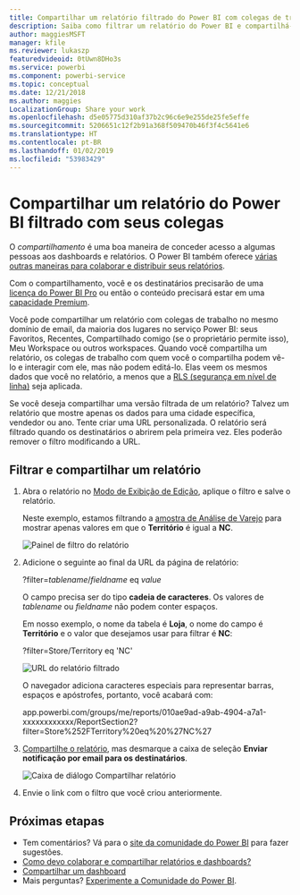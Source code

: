 ```yaml
---
title: Compartilhar um relatório filtrado do Power BI com colegas de trabalho
description: Saiba como filtrar um relatório do Power BI e compartilhá-lo com colegas de trabalho em sua organização.
author: maggiesMSFT
manager: kfile
ms.reviewer: lukaszp
featuredvideoid: 0tUwn8DHo3s
ms.service: powerbi
ms.component: powerbi-service
ms.topic: conceptual
ms.date: 12/21/2018
ms.author: maggies
LocalizationGroup: Share your work
ms.openlocfilehash: d5e05775d310af37b2c96c6e9e255de25fe5effe
ms.sourcegitcommit: 5206651c12f2b91a368f509470b46f3f4c5641e6
ms.translationtype: HT
ms.contentlocale: pt-BR
ms.lasthandoff: 01/02/2019
ms.locfileid: "53983429"
---
```

# <a name="share-a-filtered-power-bi-report-with-your-coworkers"></a>Compartilhar um relatório do Power BI filtrado com seus colegas
O *compartilhamento* é uma boa maneira de conceder acesso a algumas pessoas aos dashboards e relatórios. O Power BI também oferece [várias outras maneiras para colaborar e distribuir seus relatórios](service-how-to-collaborate-distribute-dashboards-reports.md).

Com o compartilhamento, você e os destinatários precisarão de uma [licença do Power BI Pro](service-features-license-type.md) ou então o conteúdo precisará estar em uma [capacidade Premium](service-premium.md). 

Você pode compartilhar um relatório com colegas de trabalho no mesmo domínio de email, da maioria dos lugares no serviço Power BI: seus Favoritos, Recentes, Compartilhado comigo (se o proprietário permite isso), Meu Workspace ou outros workspaces. Quando você compartilha um relatório, os colegas de trabalho com quem você o compartilha podem vê-lo e interagir com ele, mas não podem editá-lo. Elas veem os mesmos dados que você no relatório, a menos que a [RLS (segurança em nível de linha)](service-admin-rls.md) seja aplicada. 

Se você deseja compartilhar uma versão filtrada de um relatório? Talvez um relatório que mostre apenas os dados para uma cidade específica, vendedor ou ano. Tente criar uma URL personalizada. O relatório será filtrado quando os destinatários o abrirem pela primeira vez. Eles poderão remover o filtro modificando a URL.

## <a name="filter-and-share-a-report"></a>Filtrar e compartilhar um relatório

1. Abra o relatório no [Modo de Exibição de Edição](consumer/end-user-reading-view.md), aplique o filtro e salve o relatório.
   
   Neste exemplo, estamos filtrando a [amostra de Análise de Varejo](sample-tutorial-connect-to-the-samples.md) para mostrar apenas valores em que o **Território** é igual a **NC**.
   
   ![Painel de filtro do relatório](media/service-share-reports/power-bi-filter-report2.png)
2. Adicione o seguinte ao final da URL da página de relatório:
   
   ?filter=*tablename*/*fieldname* eq *value*
   
    O campo precisa ser do tipo **cadeia de caracteres**. Os valores de *tablename* ou *fieldname* não podem conter espaços.
   
   Em nosso exemplo, o nome da tabela é **Loja**, o nome do campo é **Território** e o valor que desejamos usar para filtrar é **NC**:
   
    ?filter=Store/Territory eq 'NC'
   
   ![URL do relatório filtrado](media/service-share-reports/power-bi-filter-url3.png)
   
   O navegador adiciona caracteres especiais para representar barras, espaços e apóstrofes, portanto, você acabará com:
   
   app.powerbi.com/groups/me/reports/010ae9ad-a9ab-4904-a7a1-xxxxxxxxxxxx/ReportSection2?filter=Store%252FTerritory%20eq%20%27NC%27

3. [Compartilhe o relatório](service-share-dashboards.md), mas desmarque a caixa de seleção **Enviar notificação por email para os destinatários**. 

    ![Caixa de diálogo Compartilhar relatório](media/service-share-reports/power-bi-share-report-dialog.png)

4. Envie o link com o filtro que você criou anteriormente.

## <a name="next-steps"></a>Próximas etapas
* Tem comentários? Vá para o [site da comunidade do Power BI](https://community.powerbi.com/) para fazer sugestões.
* [Como devo colaborar e compartilhar relatórios e dashboards?](service-how-to-collaborate-distribute-dashboards-reports.md)
* [Compartilhar um dashboard](service-share-dashboards.md)
* Mais perguntas? [Experimente a Comunidade do Power BI](http://community.powerbi.com/).

